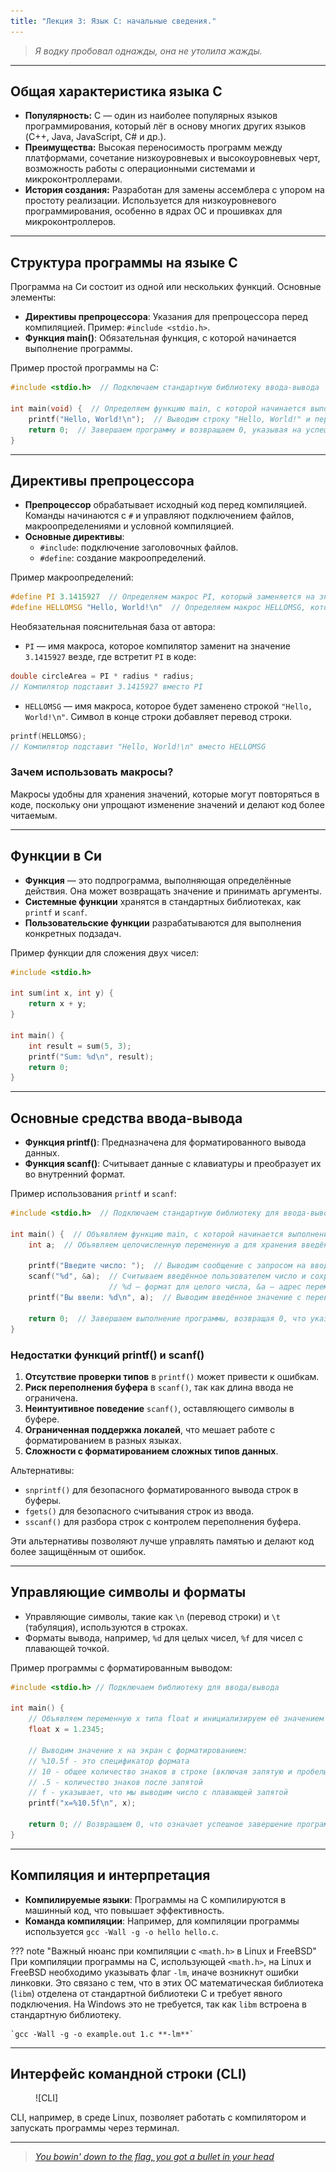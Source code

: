 ```yaml
---
title: "Лекция 3: Язык C: начальные сведения."
---
```


> _Я водку пробовал однажды, она не утолила жажды._

***

## Общая характеристика языка C

* **Популярность:** C — один из наиболее популярных языков программирования, который лёг в основу многих других языков (C++, Java, JavaScript, C# и др.).
* **Преимущества:** Высокая переносимость программ между платформами, сочетание низкоуровневых и высокоуровневых черт, возможность работы с операционными системами и микроконтроллерами.
* **История создания:** Разработан для замены ассемблера с упором на простоту реализации. Используется для низкоуровневого программирования, особенно в ядрах ОС и прошивках для микроконтроллеров.

***

## Структура программы на языке C

Программа на Си состоит из одной или нескольких функций. Основные элементы:

* **Директивы препроцессора**: Указания для препроцессора перед компиляцией. Пример: `#include <stdio.h>`.
* **Функция main()**: Обязательная функция, с которой начинается выполнение программы.

Пример простой программы на C:

```c
#include <stdio.h>  // Подключаем стандартную библиотеку ввода-вывода

int main(void) {  // Определяем функцию main, с которой начинается выполнение программы
    printf("Hello, World!\n");  // Выводим строку "Hello, World!" и перевод строки с помощью \n
    return 0;  // Завершаем программу и возвращаем 0, указывая на успешное выполнение
}
```

***

## Директивы препроцессора

* **Препроцессор** обрабатывает исходный код перед компиляцией. Команды начинаются с `#` и управляют подключением файлов, макроопределениями и условной компиляцией.
* **Основные директивы**:
  * `#include`: подключение заголовочных файлов.
  * `#define`: создание макроопределений.

Пример макроопределений:

```c
#define PI 3.1415927  // Определяем макрос PI, который заменяется на значение 3.1415927
#define HELLOMSG "Hello, World!\n"  // Определяем макрос HELLOMSG, который заменяется на строку "Hello, World!\n"
```

Необязательная пояснительная база от автора:

* `PI` — имя макроса, которое компилятор заменит на значение `3.1415927` везде, где встретит `PI` в коде:

```c
double circleArea = PI * radius * radius;
// Компилятор подставит 3.1415927 вместо PI
```

* `HELLOMSG` — имя макроса, которое будет заменено строкой `"Hello, World!\n"`. Символ  в конце строки добавляет перевод строки.

```c
printf(HELLOMSG);  
// Компилятор подставит "Hello, World!\n" вместо HELLOMSG
```

### Зачем использовать макросы?

Макросы удобны для хранения значений, которые могут повторяться в коде, поскольку они упрощают изменение значений и делают код более читаемым.

***

## Функции в Си

* **Функция** — это подпрограмма, выполняющая определённые действия. Она может возвращать значение и принимать аргументы.
* **Системные функции** хранятся в стандартных библиотеках, как `printf` и `scanf`.
* **Пользовательские функции** разрабатываются для выполнения конкретных подзадач.

Пример функции для сложения двух чисел:

```c
#include <stdio.h>

int sum(int x, int y) {
    return x + y;
}

int main() {
    int result = sum(5, 3);
    printf("Sum: %d\n", result);
    return 0;
}
```

***

## Основные средства ввода-вывода

* **Функция printf()**: Предназначена для форматированного вывода данных.
* **Функция scanf()**: Считывает данные с клавиатуры и преобразует их во внутренний формат.

Пример использования `printf` и `scanf`:

```c
#include <stdio.h>  // Подключаем стандартную библиотеку для ввода-вывода

int main() {  // Объявляем функцию main, с которой начинается выполнение программы
    int a;  // Объявляем целочисленную переменную a для хранения введённого числа

    printf("Введите число: ");  // Выводим сообщение с запросом на ввод числа
    scanf("%d", &a);  // Считываем введённое пользователем число и сохраняем его в переменную a
                      // %d — формат для целого числа, &a — адрес переменной, куда будет записано значение
    printf("Вы ввели: %d\n", a);  // Выводим введённое значение с переводом строки

    return 0;  // Завершаем выполнение программы, возвращая 0, что указывает на успешное завершение
}
```

### Недостатки функций printf() и scanf()

1. **Отсутствие проверки типов** в `printf()` может привести к ошибкам.
2. **Риск переполнения буфера** в `scanf()`, так как длина ввода не ограничена.
3. **Неинтуитивное поведение** `scanf()`, оставляющего символы в буфере.
4. **Ограниченная поддержка локалей**, что мешает работе с форматированием в разных языках.
5. **Сложности с форматированием сложных типов данных**.

Альтернативы:

* `snprintf()` для безопасного форматированного вывода строк в буферы.
* `fgets()` для безопасного считывания строк из ввода.
* `sscanf()` для разбора строк с контролем переполнения буфера.

Эти альтернативы позволяют лучше управлять памятью и делают код более защищённым от ошибок.

***

## Управляющие символы и форматы

* Управляющие символы, такие как `\n` (перевод строки) и `\t` (табуляция), используются в строках.
* Форматы вывода, например, `%d` для целых чисел, `%f` для чисел с плавающей точкой.

Пример программы с форматированным выводом:

```c
#include <stdio.h> // Подключаем библиотеку для ввода/вывода

int main() {
    // Объявляем переменную x типа float и инициализируем её значением 1.2345
    float x = 1.2345;

    // Выводим значение x на экран с форматированием:
    // %10.5f - это спецификатор формата
    // 10 - общее количество знаков в строке (включая запятую и пробелы)
    // .5 - количество знаков после запятой
    // f - указывает, что мы выводим число с плавающей запятой
    printf("x=%10.5f\n", x);

    return 0; // Возвращаем 0, что означает успешное завершение программы
}
```

***

## Компиляция и интерпретация

* **Компилируемые языки**: Программы на C компилируются в машинный код, что повышает эффективность.
* **Команда компиляции**: Например, для компиляции программы используется `gcc -Wall -g -o hello hello.c`.

??? note "Важный нюанс при компиляции с `<math.h>` в Linux и FreeBSD"
    При компиляции программы на C, использующей `<math.h>`, на Linux и FreeBSD необходимо указывать флаг `-lm`, иначе возникнут ошибки линковки. Это связано с тем, что в этих ОС математическая библиотека (`libm`) отделена от стандартной библиотеки C и требует явного подключения. На Windows это не требуется, так как `libm` встроена в стандартную библиотеку.

    `gcc -Wall -g -o example.out 1.c **-lm**`

***

## Интерфейс командной строки (CLI)

<figure markdown="span">
  ![CLI]
</figure>

CLI, например, в среде Linux, позволяет работать с компилятором и запускать программы через терминал.

***

> [_You bowin' down to the flag, you got a bullet in your head_](https://www.youtube.com/watch?v=kmZAsLMUuPw\&pp=ygUUYnVsbGV0IGluIHlvdXIgaGVhZCA%3D)

[CLI]: ../assets/images/cli.png
